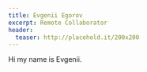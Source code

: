 ```yaml
---
title: Evgenii Egorov
excerpt: Remote Collaborator
header:
  teaser: http://placehold.it/200x200
---
```


Hi my name is Evgenii.
